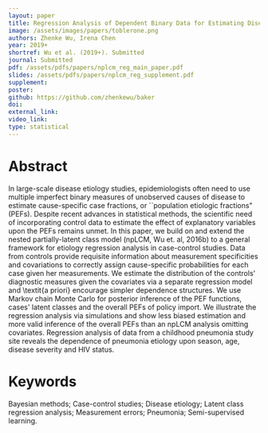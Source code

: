 ```yaml
---
layout: paper
title: Regression Analysis of Dependent Binary Data for Estimating Disease Etiology from Case-Control Studies
image: /assets/images/papers/toblerone.png
authors: Zhenke Wu, Irena Chen
year: 2019+
shortref: Wu et al. (2019+). Submitted
journal: Submitted
pdf: /assets/pdfs/papers/nplcm_reg_main_paper.pdf
slides: /assets/pdfs/papers/nplcm_reg_supplement.pdf
supplement:  
poster: 
github: https://github.com/zhenkewu/baker
doi: 
external_link: 
video_link: 
type: statistical
---
```


# Abstract

In large-scale disease etiology studies, epidemiologists often need to use multiple imperfect binary measures of unobserved causes of disease to estimate cause-specific case fractions, or ``population etiologic fractions" (PEFs). Despite recent advances in statistical methods, the scientific need of incorporating control data to estimate the effect of explanatory variables upon the PEFs remains unmet. In this paper, we build on and extend the nested partially-latent class model (npLCM, Wu et. al, 2016b) to a general framework for etiology regression analysis in case-control studies. Data from controls provide requisite information about measurement specificities and covariations to correctly assign cause-specific probabilities for each case given her measurements. We estimate the distribution of the controls' diagnostic measures given the covariates via a separate regression model and \textit{a priori} encourage simpler dependence structures. We use Markov chain Monte Carlo for posterior inference of the PEF functions, cases' latent classes and the overall PEFs of policy import. We illustrate the regression analysis via simulations and show less biased estimation and more valid inference of the overall PEFs than an npLCM analysis omitting covariates. Regression analysis of data from a childhood pneumonia study site reveals the dependence of pneumonia etiology upon season, age, disease severity and HIV status.



# Keywords

Bayesian methods; Case-control studies; Disease etiology; Latent class regression analysis; Measurement errors; Pneumonia; Semi-supervised learning.